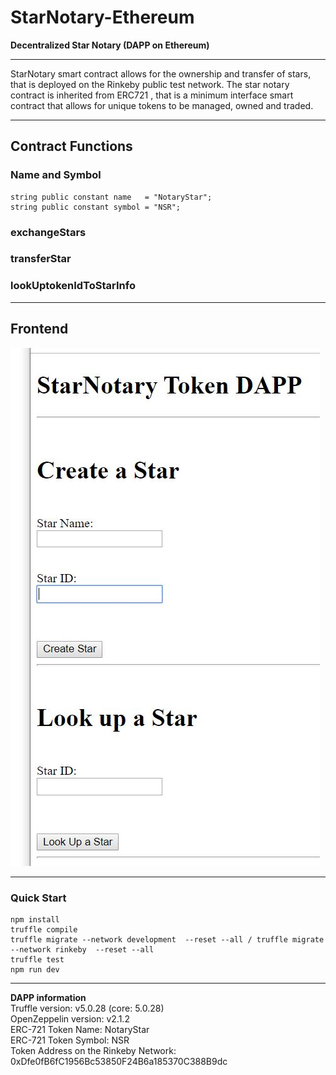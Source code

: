 # StarNotary-Ethereum
**Decentralized Star Notary (DAPP on Ethereum)**
****
StarNotary smart contract allows for the ownership and transfer of stars, that is deployed on the Rinkeby public test network. The star notary contract is inherited from ERC721 , that is a minimum interface smart contract that allows for unique tokens to be managed, owned and traded.
****
**Contract Functions**  
--- 
### Name and Symbol 
    string public constant name   = "NotaryStar";
    string public constant symbol = "NSR";
### exchangeStars  
### transferStar
### lookUptokenIdToStarInfo
****
**Frontend**  
---  
![image](https://github.com/DavidCLi/StarNotary-Ethereum/blob/master/pics/Frontend.JPG)
****  
### Quick Start
    npm install
    truffle compile
    truffle migrate --network development  --reset --all / truffle migrate --network rinkeby  --reset --all
    truffle test
    npm run dev
****  
**DAPP information**  
Truffle version: v5.0.28 (core: 5.0.28)  
OpenZeppelin version: v2.1.2  
ERC-721 Token Name: NotaryStar  
ERC-721 Token Symbol: NSR  
Token Address on the Rinkeby Network: 0xDfe0fB6fC1956Bc53850F24B6a185370C388B9dc  
